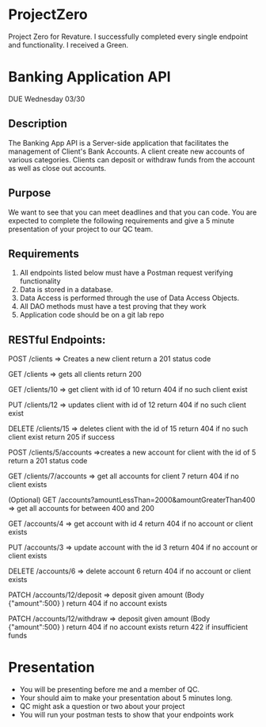 # ProjectZero
Project Zero for Revature.
I successfully completed every single endpoint and functionality. I received a Green.

# Banking Application API
DUE Wednesday 03/30

## Description

   The Banking App API is a Server-side application that facilitates the management of Client's Bank Accounts. A client create new accounts of various categories. Clients can deposit or withdraw funds from the account as well as close out accounts.
	
## Purpose

   We want to see that you can meet deadlines and that you can code. You are expected to complete the following requirements and give a 5 minute presentation of your project to our QC team.

## Requirements
1. All endpoints listed below must have a Postman request verifying functionality
2. Data is stored in a database.
3. Data Access is performed through the use of Data Access Objects.
4. All DAO methods must have a  test proving that they work
5. Application code should be on a git lab repo 

## RESTful Endpoints:

POST /clients => Creates a new client
	return a 201 status code

GET /clients => gets all clients
	return 200

GET /clients/10 => get client with id of 10
	return 404 if no such client exist

PUT /clients/12 => updates client with id of 12	
	return 404 if no such client exist

DELETE /clients/15 => deletes client with the id of 15
	return 404 if no such client exist
	return 205 if success

POST /clients/5/accounts =>creates a new account for client with the id of 5
	return a 201 status code

GET /clients/7/accounts => get all accounts for client 7
	return 404 if no client exists

(Optional)
GET /accounts?amountLessThan=2000&amountGreaterThan400 => get all accounts for between 400 and 200

GET /accounts/4 => get account with id 4 
	return 404 if no account or client exists

PUT /accounts/3 => update account with the id 3
	return 404 if no account or client exists

DELETE /accounts/6 => delete account 6 
	return 404 if no account or client exists


PATCH /accounts/12/deposit => deposit given amount (Body {"amount":500} )
	return 404 if no account exists

PATCH /accounts/12/withdraw => deposit given amount (Body {"amount":500} )
	return 404 if no account exists
	return 422 if insufficient funds

# Presentation
- You will be presenting before me and a member of QC.
- Your should aim to make your presentation about 5 minutes long.
- QC might ask a question or two about your project
- You will run your postman tests to show that your endpoints work
